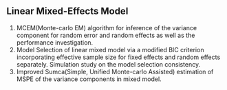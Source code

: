 
## Linear Mixed-Effects Model

1. MCEM(Monte-carlo EM) algorithm for inference of the variance component for random error and random effects as well as the performance investigation. </br>
2. Model Selection of linear mixed model via a modified BIC criterion incorporating effective sample size for fixed effects and random effects separately. Simulation study on the model selection consistency.</br>
3. Improved Sumca(Simple, Unified Monte-carlo Assisted) estimation of MSPE of the variance components in mixed model. </br>

